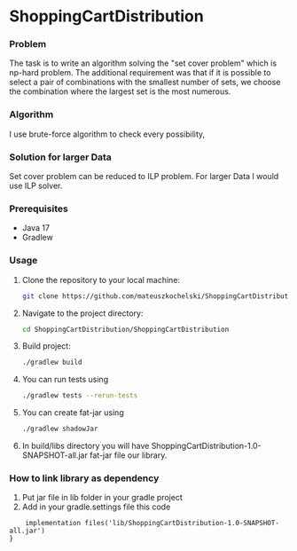 # ShoppingCartDistribution
### Problem
The task is to write an algorithm solving the "set cover problem" which is np-hard problem.
The additional requirement was that if it is possible to select a pair of combinations with the smallest number of sets, we choose the combination where the largest set is the most numerous.

### Algorithm
I use brute-force algorithm to check every possibility, 
### Solution for larger Data
Set cover problem can be reduced to ILP problem. For larger Data I would use ILP solver.

### Prerequisites
- Java 17
- Gradlew

### Usage

1. Clone the repository to your local machine:
   ```bash
   git clone https://github.com/mateuszkochelski/ShoppingCartDistribution.git
2. Navigate to the project directory:
   ```bash
   cd ShoppingCartDistribution/ShoppingCartDistribution
3. Build project:
   ```bash
   ./gradlew build
4. You can run tests using
   ```bash
   ./gradlew tests --rerun-tests
5. You can create fat-jar using
   ```bash
   ./gradlew shadowJar
6. In build/libs directory you will have
ShoppingCartDistribution-1.0-SNAPSHOT-all.jar fat-jar file our library.


### How to link library as dependency
1. Put jar file in lib folder in your gradle project
2. Add in your gradle.settings file this code
```dependencies {
    implementation files('lib/ShoppingCartDistribution-1.0-SNAPSHOT-all.jar')
}
